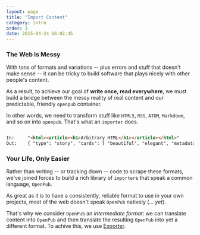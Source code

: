 ```yaml
---
layout: page
title: "Import Content"
category: intro
order: 3
date: 2015-04-24 16:02:45
---
```


### The Web is Messy

With tons of formats and variations -- plus errors and stuff that doesn't make sense -- it can be tricky to build software that plays nicely with other people's content.

As a result, to achieve our goal of **write once, read everywhere**, we must build a bridge between the messy reality of real content and our predictable, friendly `openpub` container.

In other words, we need to transform stuff like `HTML5`, `RSS`, `ATOM`, `Markdown`, and so on into `openpub`. That's what an `importer` does.

````html

In:		"<html><article><h1>Arbitrary HTML</h1></article></html>"
Out:	{ "type": "story", "cards": [ "beautiful", "elegant", "metadata", "huzzah" ]}

````

### Your Life, Only Easier

Rather than writing -- or tracking down -- code to scrape these formats, we've joined forces to build a rich library of `importer`s that speak a common language, `OpenPub`.

As great as it is to have a consistently, reliable format to use in your own projects, most of the web doesn't speak `OpenPub` natively (... *yet*).

That's why we consider `OpenPub` an *intermediate format*: we can translate content into `OpenPub` and then translate the resulting `OpenPub` into yet a different format. To achive this, we use [Exporter][1].

[1]: /intro/exporters.html
